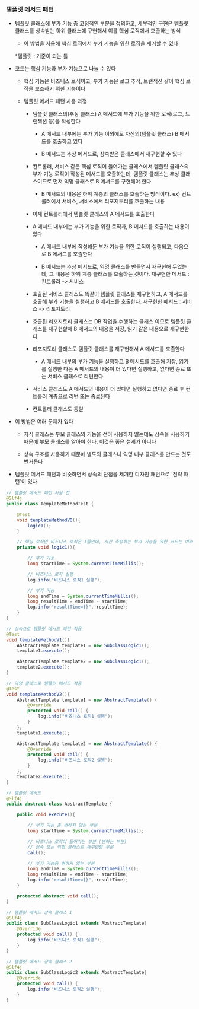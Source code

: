### 템플릿 메서드 패턴

* 템플릿 클래스에 부가 기능 중 고정적인 부분을 정의하고, 세부적인 구현은 템플릿 클래스를 상속받는 하위 클래스에 구현해서 이를 핵심 로직에서 호출하는 방식

    - 이 방법을 사용해 핵심 로직에서 부가 기능을 위한 로직을 제거할 수 있다 

    *템플릿 : 기준이 되는 틀

* 코드는 핵심 기능과 부가 기능으로 나눌 수 있다

    - 핵심 기능은 비즈니스 로직이고, 부가 기능은 로그 추적, 트랜잭션 같이 핵심 로직을 보조하기 위한 기능이다

    - 템플릿 메서드 패턴 사용 과정
    
        - 템플릿 클래스의(추상 클래스) A 메서드에 부가 기능을 위한 로직(로그, 트랜잭션 등)을 작성한다

            - A 메서드 내부에는 부가 기능 이외에도 자신의(템플릿 클래스) B 메서드를 호출하고 있다

            - B 메서드는 추상 메서드로, 상속받은 클래스에서 재구현할 수 있다

        - 컨트롤러, 서비스 같은 핵심 로직이 들어가는 클래스에서 템플릿 클래스의 부가 기능 로직이 작성된 메서드를 호출하는데, 템플릿 클래스는 추상 클래스이므로 먼저 익명 클래스로 B 메서드를 구현해야 한다

            - B 메서드의 내용은 하위 계층의 클래스를 호출하는 방식이다. ex) 컨트롤러에서 서비스, 서비스에서 리포지토리를 호출하는 내용

        - 이제 컨트롤러에서 템플릿 클래스의 A 메서드를 호출한다

        - A 메서드 내부에는 부가 기능을 위한 로직과, B 메서드를 호출하는 내용이 있다

            - A 메서드 내부에 작성해둔 부가 기능을 위한 로직이 실행되고, 다음으로 B 메서드를 호출한다

            - B 메서드는 추상 메서드로, 익명 클래스를 만들면서 재구현해 두었는데, 그 내용은 하위 계층 클래스를 호출하는 것이다. 재구현한 메서드 : 컨트롤러 -> 서비스

        - 호출된 서비스 클래스도 똑같이 템플릿 클래스를 재구현하고, A 메서드를 호출해 부가 기능을 실행하고 B 메서드를 호출한다. 재구현한 메서드 : 서비스 -> 리포지토리

        - 호출된 리포지토리 클래스는 DB 작업을 수행하는 클래스 이므로 템플릿 클래스를 재구현할때 B 메서드의 내용을 저장, 읽기 같은 내용으로 재구현한다

        - 리포지토리 클래스도 템플릿 클래스를 재구현해서 A 메서드를 호출한다
        
            - A 메서드 내부의 부가 기능을 실행하고 B 메서드를 호출해 저장, 읽기를 실행한 다음 A 메서드의 내용이 더 있다면 실행하고, 없다면 종료 또는 서비스 클래스로 리턴한다

        - 서비스 클래스도 A 메서드의 내용이 더 있다면 실행하고 없다면 종료 후 컨트롤러 계층으로 리턴 또는 종료된다

        - 컨트롤러 클래스도 동일

* 이 방법은 여러 문제가 있다

    - 자식 클래스는 부모 클래스의 기능을 전혀 사용하지 않는데도 상속을 사용하기 때문에 부모 클래스를 알아야 한다. 이것은 좋은 설계가 아니다

    - 상속 구조를 사용하기 때문에 별도의 클래스나 익명 내부 클래스를 만드는 것도 번거롭다

* 템플릿 메서드 패턴과 비슷하면서 상속의 단점을 제거한 디자인 패턴으로 '전략 패턴'이 있다
  
```java
// 템플릿 메서드 패턴 사용 전
@Slf4j
public class TemplateMethodTest {

    @Test
    void templateMethodV0(){
        logic1();
    }

    // 핵심 로직인 비즈니스 로직은 1줄인데, 시간 측정하는 부가 기능을 위한 코드는 여러줄이다
    private void logic1(){

        // 부가 기능
        long startTime = System.currentTimeMillis();

        // 비즈니스 로직 실행
        log.info("비즈니스 로직1 실행");

        // 부가 기능
        long endTime = System.currentTimeMillis();
        long resultTime = endTime - startTime;
        log.info("resultTime={}", resultTime);
    }
}
```
```java
// 상속으로 템플릿 메서드 패턴 적용
@Test
void templateMethodV1(){
    AbstractTemplate template1 = new SubClassLogic1();
    template1.execute();

    AbstractTemplate template2 = new SubClassLogic1();
    template2.execute();
}

// 익명 클래스로 템플릿 메서드 적용
@Test
void templateMethodV2(){
    AbstractTemplate template1 = new AbstractTemplate() {
        @Override
        protected void call() {
            log.info("비즈니스 로직1 실행");
        }
    };
    template1.execute();

    AbstractTemplate template2 = new AbstractTemplate() {
        @Override
        protected void call() {
            log.info("비즈니스 로직2 실행");
        }
    };
    template2.execute();
}
```
```java
// 템플릿 메서드 
@Slf4j
public abstract class AbstractTemplate {

    public void execute(){

        // 부가 기능 중 변하지 않는 부분
        long startTime = System.currentTimeMillis();

        // 비즈니스 로직이 들어가는 부분 (변하는 부분)
        // 상속 또는 익명 클래스로 재구현할 부분
        call(); 

        // 부가 기능중 변하지 않는 부분
        long endTime = System.currentTimeMillis();
        long resultTime = endTime - startTime;
        log.info("resultTime={}", resultTime);
    }

    protected abstract void call();
}
```
```java
// 템플릿 메서드 상속 클래스 1
@Slf4j
public class SubClassLogic1 extends AbstractTemplate{
    @Override
    protected void call() {
        log.info("비즈니스 로직1 실행");
    }
}

// 템플릿 메서드 상속 클래스 2
@Slf4j
public class SubClassLogic2 extends AbstractTemplate{
    @Override
    protected void call() {
        log.info("비즈니스 로직2 실행");
    }
}
```
